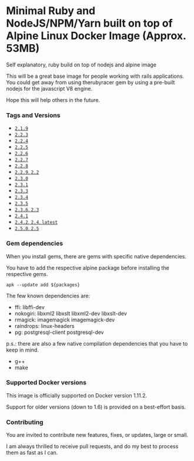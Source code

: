# Minimal Ruby and NodeJS/NPM/Yarn built on top of Alpine Linux Docker Image (Approx. 53MB)
Self explanatory, ruby build on top of nodejs and alpine image

This will be a great base image for people working with rails applications.
You could get away from using therubyracer gem by using a pre-built nodejs for the javascript V8 engine.

Hope this will help others in the future.

### Tags and Versions
- [`2.1.9`](https://github.com/Daniel-ltw/ruby-node-alpine/blob/master/2.1.9/Dockerfile)
- [`2.2.3`](https://github.com/Daniel-ltw/ruby-node-alpine/blob/master/2.2.3/Dockerfile)
- [`2.2.4`](https://github.com/Daniel-ltw/ruby-node-alpine/blob/master/2.2.4/Dockerfile)
- [`2.2.5`](https://github.com/Daniel-ltw/ruby-node-alpine/blob/master/2.2.5/Dockerfile)
- [`2.2.6`](https://github.com/Daniel-ltw/ruby-node-alpine/blob/master/2.2.6/Dockerfile)
- [`2.2.7`](https://github.com/Daniel-ltw/ruby-node-alpine/blob/master/2.2.7/Dockerfile)
- [`2.2.8`](https://github.com/Daniel-ltw/ruby-node-alpine/blob/master/2.2.8/Dockerfile)
- [`2.2.9`, `2.2`](https://github.com/Daniel-ltw/ruby-node-alpine/blob/master/2.2.9/Dockerfile)
- [`2.3.0`](https://github.com/Daniel-ltw/ruby-node-alpine/blob/master/2.3.0/Dockerfile)
- [`2.3.1`](https://github.com/Daniel-ltw/ruby-node-alpine/blob/master/2.3.1/Dockerfile)
- [`2.3.3`](https://github.com/Daniel-ltw/ruby-node-alpine/blob/master/2.3.3/Dockerfile)
- [`2.3.4`](https://github.com/Daniel-ltw/ruby-node-alpine/blob/master/2.3.4/Dockerfile)
- [`2.3.5`](https://github.com/Daniel-ltw/ruby-node-alpine/blob/master/2.3.5/Dockerfile)
- [`2.3.6`, `2.3`](https://github.com/Daniel-ltw/ruby-node-alpine/blob/master/2.3.6/Dockerfile)
- [`2.4.1`](https://github.com/Daniel-ltw/ruby-node-alpine/blob/master/2.4.1/Dockerfile)
- [`2.4.2`, `2.4`, `latest`](https://github.com/Daniel-ltw/ruby-node-alpine/blob/master/2.4.2/Dockerfile)
- [`2.5.0`, `2.5`](https://github.com/Daniel-ltw/ruby-node-alpine/blob/master/2.4.2/Dockerfile)


### Gem dependencies
When you install gems, there are gems with specific native dependencies.

You have to add the respective alpine package before installing the respective gems.
```
apk --update add ${packages}
```

The few known dependencies are:
* ffi: libffi-dev
* nokogiri: libxml2 libxslt libxml2-dev libxslt-dev
* rmagick: imagemagick imagemagick-dev
* raindrops: linux-headers
* pg: postgresql-client postgresql-dev

p.s.: there are also a few native compilation dependencies that you have to keep in mind.
* g++
* make


### Supported Docker versions

This image is officially supported on Docker version 1.11.2.

Support for older versions (down to 1.6) is provided on a best-effort basis.

### Contributing

You are invited to contribute new features, fixes, or updates, large or small.

I am always thrilled to receive pull requests, and do my best to process them as fast as I can.
